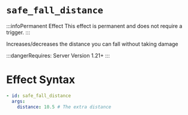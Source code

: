# `safe_fall_distance`
:::infoPermanent Effect
This effect is permanent and does not require a trigger.
:::

Increases/decreases the distance you can fall without taking damage

:::dangerRequires:
Server Version 1.21+
:::

# Effect Syntax
```yaml
- id: safe_fall_distance
  args:
    distance: 10.5 # The extra distance
```